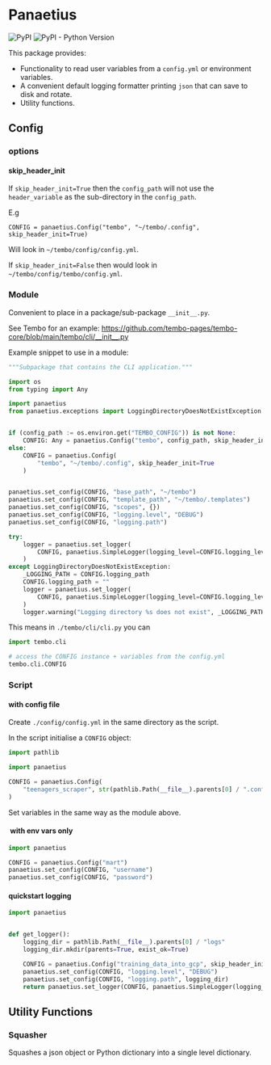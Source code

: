 # Panaetius

![PyPI](https://img.shields.io/pypi/v/panaetius)
![PyPI - Python Version](https://img.shields.io/pypi/pyversions/panaetius)

This package provides:

- Functionality to read user variables from a `config.yml` or environment variables.
- A convenient default logging formatter printing `json` that can save to disk and rotate.
- Utility functions.

## Config

### options

#### skip_header_init

If `skip_header_init=True` then the `config_path` will not use the `header_variable` as the
sub-directory in the `config_path`.

E.g

`CONFIG = panaetius.Config("tembo", "~/tembo/.config", skip_header_init=True)`

Will look in `~/tembo/config/config.yml`.

If `skip_header_init=False` then would look in `~/tembo/config/tembo/config.yml`.

### Module

Convenient to place in a package/sub-package `__init__.py`.

See Tembo for an example: <https://github.com/tembo-pages/tembo-core/blob/main/tembo/cli/__init__.py>

Example snippet to use in a module:

```python
"""Subpackage that contains the CLI application."""

import os
from typing import Any

import panaetius
from panaetius.exceptions import LoggingDirectoryDoesNotExistException


if (config_path := os.environ.get("TEMBO_CONFIG")) is not None:
    CONFIG: Any = panaetius.Config("tembo", config_path, skip_header_init=True)
else:
    CONFIG = panaetius.Config(
        "tembo", "~/tembo/.config", skip_header_init=True
    )


panaetius.set_config(CONFIG, "base_path", "~/tembo")
panaetius.set_config(CONFIG, "template_path", "~/tembo/.templates")
panaetius.set_config(CONFIG, "scopes", {})
panaetius.set_config(CONFIG, "logging.level", "DEBUG")
panaetius.set_config(CONFIG, "logging.path")

try:
    logger = panaetius.set_logger(
        CONFIG, panaetius.SimpleLogger(logging_level=CONFIG.logging_level)
    )
except LoggingDirectoryDoesNotExistException:
    _LOGGING_PATH = CONFIG.logging_path
    CONFIG.logging_path = ""
    logger = panaetius.set_logger(
        CONFIG, panaetius.SimpleLogger(logging_level=CONFIG.logging_level)
    )
    logger.warning("Logging directory %s does not exist", _LOGGING_PATH)

```

This means in `./tembo/cli/cli.py` you can

```python
import tembo.cli

# access the CONFIG instance + variables from the config.yml
tembo.cli.CONFIG
```

### Script

#### with config file

Create `./config/config.yml` in the same directory as the script.

In the script initialise a `CONFIG` object:

```python
import pathlib

import panaetius

CONFIG = panaetius.Config(
    "teenagers_scraper", str(pathlib.Path(__file__).parents[0] / ".config"), skip_header_init=True
)
```

Set variables in the same way as the module above.

####  with env vars only

```python
import panaetius

CONFIG = panaetius.Config("mart")
panaetius.set_config(CONFIG, "username")
panaetius.set_config(CONFIG, "password")
```

#### quickstart logging

```python
import panaetius


def get_logger():
    logging_dir = pathlib.Path(__file__).parents[0] / "logs"
    logging_dir.mkdir(parents=True, exist_ok=True)

    CONFIG = panaetius.Config("training_data_into_gcp", skip_header_init=True)
    panaetius.set_config(CONFIG, "logging.level", "DEBUG")
    panaetius.set_config(CONFIG, "logging.path", logging_dir)
    return panaetius.set_logger(CONFIG, panaetius.SimpleLogger(logging_level=CONFIG.logging_level))
```

## Utility Functions

### Squasher

Squashes a json object or Python dictionary into a single level dictionary.
